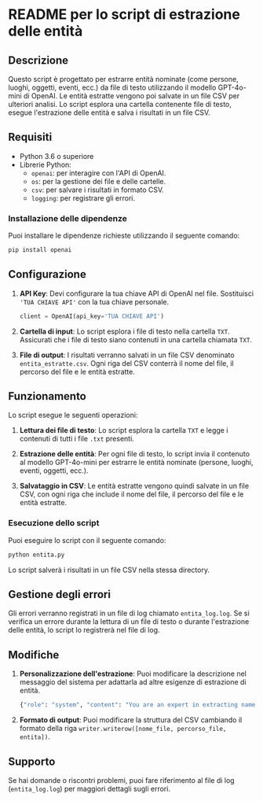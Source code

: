 
# README per lo script di estrazione delle entità

## Descrizione

Questo script è progettato per estrarre entità nominate (come persone, luoghi, oggetti, eventi, ecc.) da file di testo utilizzando il modello GPT-4o-mini di OpenAI. Le entità estratte vengono poi salvate in un file CSV per ulteriori analisi. Lo script esplora una cartella contenente file di testo, esegue l'estrazione delle entità e salva i risultati in un file CSV.

## Requisiti

- Python 3.6 o superiore
- Librerie Python:
  - `openai`: per interagire con l'API di OpenAI.
  - `os`: per la gestione dei file e delle cartelle.
  - `csv`: per salvare i risultati in formato CSV.
  - `logging`: per registrare gli errori.

### Installazione delle dipendenze
Puoi installare le dipendenze richieste utilizzando il seguente comando:

```bash
pip install openai
```

## Configurazione

1. **API Key**: Devi configurare la tua chiave API di OpenAI nel file. Sostituisci `'TUA CHIAVE API'` con la tua chiave personale.
   ```python
   client = OpenAI(api_key='TUA CHIAVE API')
   ```

2. **Cartella di input**: Lo script esplora i file di testo nella cartella `TXT`. Assicurati che i file di testo siano contenuti in una cartella chiamata `TXT`.

3. **File di output**: I risultati verranno salvati in un file CSV denominato `entita_estratte.csv`. Ogni riga del CSV conterrà il nome del file, il percorso del file e le entità estratte.

## Funzionamento

Lo script esegue le seguenti operazioni:

1. **Lettura dei file di testo**: Lo script esplora la cartella `TXT` e legge i contenuti di tutti i file `.txt` presenti.

2. **Estrazione delle entità**: Per ogni file di testo, lo script invia il contenuto al modello GPT-4o-mini per estrarre le entità nominate (persone, luoghi, eventi, oggetti, ecc.).

3. **Salvataggio in CSV**: Le entità estratte vengono quindi salvate in un file CSV, con ogni riga che include il nome del file, il percorso del file e le entità estratte.

### Esecuzione dello script

Puoi eseguire lo script con il seguente comando:

```bash
python entita.py
```

Lo script salverà i risultati in un file CSV nella stessa directory.

## Gestione degli errori

Gli errori verranno registrati in un file di log chiamato `entita_log.log`. Se si verifica un errore durante la lettura di un file di testo o durante l'estrazione delle entità, lo script lo registrerà nel file di log.

## Modifiche

1. **Personalizzazione dell'estrazione**: Puoi modificare la descrizione nel messaggio del sistema per adattarla ad altre esigenze di estrazione di entità.
   ```python
   {"role": "system", "content": "You are an expert in extracting named entities from texts..."}
   ```

2. **Formato di output**: Puoi modificare la struttura del CSV cambiando il formato della riga `writer.writerow([nome_file, percorso_file, entita])`.

## Supporto

Se hai domande o riscontri problemi, puoi fare riferimento al file di log (`entita_log.log`) per maggiori dettagli sugli errori.
